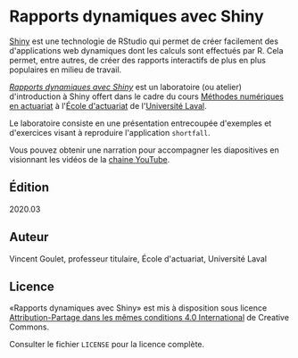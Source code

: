 # Rapports dynamiques avec Shiny

[Shiny](https://shiny.rstudio.com) est une technologie de RStudio qui permet de créer facilement des d'applications web dynamiques dont les calculs sont effectués par R. Cela permet, entre autres, de créer des rapports interactifs de plus en plus populaires en milieu de travail.

[*Rapports dynamiques avec
Shiny*](https://gitlab.com/vigou3/laboratoire-shiny/releases/) est un laboratoire
(ou atelier) d'introduction à Shiny offert dans le cadre du cours [Méthodes numériques en actuariat](https://www.ulaval.ca/les-etudes/cours/repertoire/detailsCours/act-2002-methodes-numeriques-en-actuariat.html) à l'[École d'actuariat](https://www.act.ulaval.ca) de l'[Université Laval](https://ulaval.ca).

Le laboratoire consiste en une présentation entrecoupée d'exemples et
d'exercices visant à reproduire l'application `shortfall`.

Vous pouvez obtenir une narration pour accompagner les diapositives en visionnant les vidéos de la [chaine YouTube](https://www.youtube.com/user/VincentGouletACT2002/).

## Édition

2020.03

## Auteur

Vincent Goulet, professeur titulaire, École d'actuariat, Université Laval

## Licence

«Rapports dynamiques avec Shiny» est mis à disposition sous licence
[Attribution-Partage dans les mêmes conditions 4.0
International](https://creativecommons.org/licenses/by-sa/4.0/deed.fr)
de Creative Commons.

Consulter le fichier `LICENSE` pour la licence complète.
